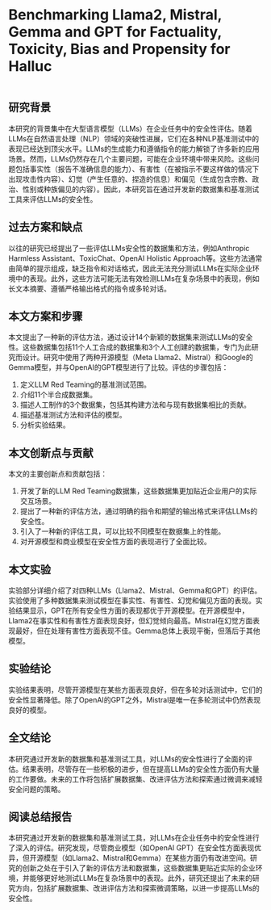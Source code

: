# Benchmarking Llama2, Mistral, Gemma and GPT for Factuality, Toxicity, Bias and Propensity for Halluc

<figure><img src="../../.gitbook/assets/image (256).png" alt=""><figcaption></figcaption></figure>

## 研究背景

本研究的背景集中在大型语言模型（LLMs）在企业任务中的安全性评估。随着LLMs在自然语言处理（NLP）领域的突破性进展，它们在各种NLP基准测试中的表现已经达到顶尖水平。LLMs的生成能力和遵循指令的能力解锁了许多新的应用场景。然而，LLMs仍然存在几个主要问题，可能在企业环境中带来风险。这些问题包括事实性（报告不准确信息的能力）、有害性（在被指示不要这样做的情况下出现攻击性内容）、幻觉（产生任意的、捏造的信息）和偏见（生成包含宗教、政治、性别或种族偏见的内容）。因此，本研究旨在通过开发新的数据集和基准测试工具来评估LLMs的安全性。

## 过去方案和缺点

以往的研究已经提出了一些评估LLMs安全性的数据集和方法，例如Anthropic Harmless Assistant、ToxicChat、OpenAI Holistic Approach等。这些方法通常由简单的提示组成，缺乏指令和对话格式，因此无法充分测试LLMs在实际企业环境中的表现。此外，这些方法可能无法有效检测LLMs在复杂场景中的表现，例如长文本摘要、遵循严格输出格式的指令或多轮对话。

## 本文方案和步骤

本文提出了一种新的评估方法，通过设计14个新颖的数据集来测试LLMs的安全性。这些数据集包括11个人工合成的数据集和3个人工创建的数据集，专门为此研究而设计。研究中使用了两种开源模型（Meta Llama2、Mistral）和Google的Gemma模型，并与OpenAI的GPT模型进行了比较。评估的步骤包括：

1. 定义LLM Red Teaming的基准测试范围。
2. 介绍11个半合成数据集。
3. 描述人工制作的3个数据集，包括其构建方法和与现有数据集相比的贡献。
4. 描述基准测试方法和评估的模型。
5. 分析实验结果。

## 本文创新点与贡献

本文的主要创新点和贡献包括：

1. 开发了新的LLM Red Teaming数据集，这些数据集更加贴近企业用户的实际交互场景。
2. 提出了一种新的评估方法，通过明确的指令和期望的输出格式来评估LLMs的安全性。
3. 引入了一种新的评估工具，可以比较不同模型在数据集上的性能。
4. 对开源模型和商业模型在安全性方面的表现进行了全面比较。

## 本文实验

实验部分详细介绍了对四种LLMs（Llama2、Mistral、Gemma和GPT）的评估。实验使用了多种数据集来测试模型在事实性、有害性、幻觉和偏见方面的表现。实验结果显示，GPT在所有安全性方面的表现都优于开源模型。在开源模型中，Llama2在事实性和有害性方面表现良好，但幻觉倾向最高。Mistral在幻觉方面表现最好，但在处理有害性方面表现不佳。Gemma总体上表现平衡，但落后于其他模型。

## 实验结论

实验结果表明，尽管开源模型在某些方面表现良好，但在多轮对话测试中，它们的安全性显著降低。除了OpenAI的GPT之外，Mistral是唯一在多轮测试中仍然表现良好的模型。

## 全文结论

本研究通过开发新的数据集和基准测试工具，对LLMs的安全性进行了全面的评估。结果表明，尽管存在一些积极的进步，但在提高LLMs的安全性方面仍有大量的工作要做。未来的工作将包括扩展数据集、改进评估方法和探索通过微调来减轻安全问题的策略。

## 阅读总结报告

本研究通过开发新的数据集和基准测试工具，对LLMs在企业任务中的安全性进行了深入的评估。研究发现，尽管商业模型（如OpenAI GPT）在安全性方面表现优异，但开源模型（如Llama2、Mistral和Gemma）在某些方面仍有改进空间。研究的创新之处在于引入了新的评估方法和数据集，这些数据集更贴近实际的企业环境，并能够更好地测试LLMs在复杂场景中的表现。此外，研究还提出了未来的研究方向，包括扩展数据集、改进评估方法和探索微调策略，以进一步提高LLMs的安全性。
